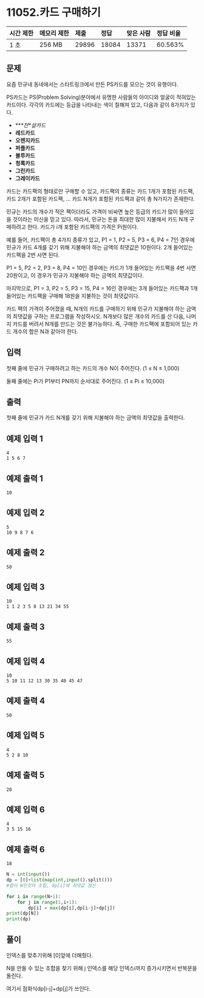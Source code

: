 # 11052.카드 구매하기 

| 시간 제한 | 메모리 제한 | 제출  | 정답  | 맞은 사람 | 정답 비율 |
| :-------- | :---------- | :---- | :---- | :-------- | :-------- |
| 1 초      | 256 MB      | 29896 | 18084 | 13371     | 60.563%   |

## 문제

요즘 민규네 동네에서는 스타트링크에서 만든 PS카드를 모으는 것이 유행이다.

PS카드는 PS(Problem Solving)분야에서 유명한 사람들의 아이디와 얼굴이 적혀있는 카드이다. 각각의 카드에는 등급을 나타내는 색이 칠해져 있고, 다음과 같이 8가지가 있다.

- ***\*전\**설카드**
- **레드카드**
- **오렌지카드**
- **퍼플카드**
- **블루카드**
- **청록카드**
- **그린카드**
- **그레이카드**

카드는 카드팩의 형태로만 구매할 수 있고, 카드팩의 종류는 카드 1개가 포함된 카드팩, 카드 2개가 포함된 카드팩, ... 카드 N개가 포함된 카드팩과 같이 총 N가지가 존재한다.

민규는 카드의 개수가 적은 팩이더라도 가격이 비싸면 높은 등급의 카드가 많이 들어있을 것이라는 미신을 믿고 있다. 따라서, 민규는 돈을 최대한 많이 지불해서 카드 N개 구매하려고 한다. 카드가 i개 포함된 카드팩의 가격은 Pi원이다.

예를 들어, 카드팩이 총 4가지 종류가 있고, P1 = 1, P2 = 5, P3 = 6, P4 = 7인 경우에 민규가 카드 4개를 갖기 위해 지불해야 하는 금액의 최댓값은 10원이다. 2개 들어있는 카드팩을 2번 사면 된다.

P1 = 5, P2 = 2, P3 = 8, P4 = 10인 경우에는 카드가 1개 들어있는 카드팩을 4번 사면 20원이고, 이 경우가 민규가 지불해야 하는 금액의 최댓값이다.

마지막으로, P1 = 3, P2 = 5, P3 = 15, P4 = 16인 경우에는 3개 들어있는 카드팩과 1개 들어있는 카드팩을 구매해 18원을 지불하는 것이 최댓값이다.

카드 팩의 가격이 주어졌을 때, N개의 카드를 구매하기 위해 민규가 지불해야 하는 금액의 최댓값을 구하는 프로그램을 작성하시오. N개보다 많은 개수의 카드를 산 다음, 나머지 카드를 버려서 N개를 만드는 것은 불가능하다. 즉, 구매한 카드팩에 포함되어 있는 카드 개수의 합은 N과 같아야 한다.

## 입력

첫째 줄에 민규가 구매하려고 하는 카드의 개수 N이 주어진다. (1 ≤ N ≤ 1,000)

둘째 줄에는 Pi가 P1부터 PN까지 순서대로 주어진다. (1 ≤ Pi ≤ 10,000)

## 출력

첫째 줄에 민규가 카드 N개를 갖기 위해 지불해야 하는 금액의 최댓값을 출력한다.

## 예제 입력 1 

```
4
1 5 6 7
```

## 예제 출력 1 

```
10
```

## 예제 입력 2 

```
5
10 9 8 7 6
```

## 예제 출력 2 

```
50
```

## 예제 입력 3 

```
10
1 1 2 3 5 8 13 21 34 55
```

## 예제 출력 3 

```
55
```

## 예제 입력 4 

```
10
5 10 11 12 13 30 35 40 45 47
```

## 예제 출력 4 

```
50
```

## 예제 입력 5 

```
4
5 2 8 10
```

## 예제 출력 5 

```
20
```

## 예제 입력 6 

```
4
3 5 15 16
```

## 예제 출력 6

```
18
```

```python
N = int(input())
dp = [0]+list(map(int,input().split()))
#합이 N인것의 조합, dp[i]에 최댓값 갱신

for i in range(N+1):
    for j in range(1,i+1):
        dp[i] = max(dp[i],dp[i-j]+dp[j])
print(dp[N])
print(dp)
```

## 풀이

인덱스를 맞추기위해 [0]앞에 더해줬다.

N을 만들 수 있는 조합을 찾기 위해 j 인덱스를 해당 인덱스i까지 증가시키면서 반복문을 돌린다.

여기서 점화식dp[i-j]+dp[j]가 쓰인다.